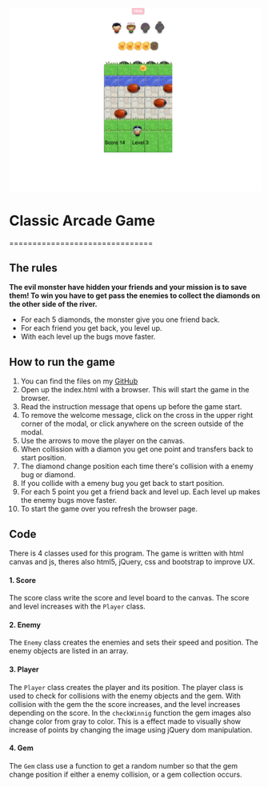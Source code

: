 ![arcadeGameImage](images/arcadeGame.jpg)
# Classic Arcade Game 
===============================

## The rules 
**The evil monster have hidden your friends and your mission is to save them! To win you have to get pass the enemies to collect the diamonds on the other side of the river.** 
 
- For each 5 diamonds, the monster give you one friend back. 
- For each friend you get back, you level up. 
- With each level up the bugs move faster. 

## How to run the game
1. You can find the files on my [GitHub](https://github.com/NatalieCyreus/frontend-nanodegree-arcade-game)
2. Open up the index.html with a browser. This will start the game in the browser. 
3. Read the instruction message that opens up before the game start. 
4. To remove the welcome message, click on the cross in the upper right corner of the modal, or click anywhere on the screen outside of the modal. 
5. Use the arrows to move the player on the canvas. 
6. When collission with a diamon you get one point and transfers back to start position. 
7. The diamond change position each time there's collision with a enemy bug or diamond.
8. If you collide with a emeny bug you get back to start position. 
9. For each 5 point you get a friend back and level up. Each level up makes the enemy bugs move faster.
10. To start the game over you refresh the browser page.   

## Code
There is 4 classes used for this program. The game is written with html canvas and js, theres also html5, jQuery, css and bootstrap to improve UX. 
#### 1. Score 
The score class write the score and level board to the canvas. The score and level increases with the `Player` class. 
#### 2. Enemy 
The `Enemy` class creates the enemies and sets their speed and position. The enemy objects are listed in an array.  
#### 3. Player 
The `Player` class creates the player and its position. The player class is used to check for collisions with the enemy objects and the gem. With collision with the gem the the score increases, and the level increases depending on the score. 
In the `checkWinnig` function the gem images also change color from gray to color. This is a effect made to visually show increase of points by changing the image using jQuery dom manipulation.   
#### 4. Gem
The `Gem` class use a function to get a random number so that the gem change position if either a enemy collision, or a gem collection occurs. 

   

